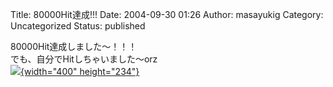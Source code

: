 Title: 80000Hit達成!!!
Date: 2004-09-30 01:26
Author: masayukig
Category: Uncategorized
Status: published

80000Hit達成しました〜！！！  
でも、自分でHitしちゃいました〜orz  
[![](http://lunatic.xrea.jp/mt/archives/80000hit-thumb.PNG){width="400"
height="234"}](http://lunatic.xrea.jp/mt/archives/80000hit.html)
